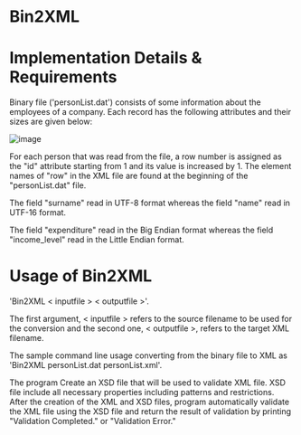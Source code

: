 # Bin2XML
# Implementation Details & Requirements
Binary file ('personList.dat') consists of some information about the employees of a company. Each record has the following attributes and their sizes are given below:

![image](https://github.com/kaans4nli/Bin2XML/assets/107371841/977ad386-2051-49aa-8c26-cd7d1381e83f)

For each person that was read from the file, a row number is assigned as the "id" attribute starting from 1 and its value is increased by 1. The element names of "row" in the XML file are found at the beginning of the "personList.dat" file.

The field "surname" read in UTF-8 format whereas the field "name" read in UTF-16 format.

The field "expenditure" read in the Big Endian format whereas the field "income_level" read in the Little Endian format. 

# Usage of Bin2XML 
'Bin2XML < inputfile > < outputfile >'.
  
  The first argument, < inputfile > refers to the source filename to be used for the conversion and the second one, < outputfile >, refers to the target XML filename.
  
  The sample command line usage converting from the binary file to XML as 'Bin2XML personList.dat personList.xml'.
  
The program Create an XSD file that will be used to validate XML file. XSD file include all necessary properties including patterns and restrictions. After the creation of the XML and XSD files, program automatically validate the XML file using the XSD file and return the result of validation by printing "Validation Completed." or "Validation Error."
